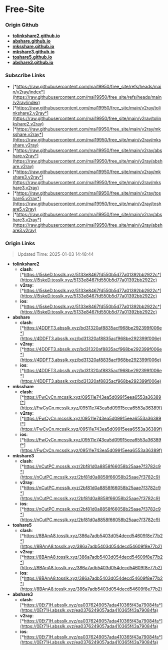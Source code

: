 # Free-Site

### Origin Github

- [**tolinkshare2.github.io**](https://github.com/tolinkshare2/tolinkshare2.github.io)
- [**abshare.github.io**](https://github.com/abshare/abshare.github.io)
- [**mksshare.github.io**](https://github.com/mksshare/mksshare.github.io)
- [**mkshare3.github.io**](https://github.com/mkshare3/mkshare3.github.io)
- [**toshare5.github.io**](https://github.com/toshare5/toshare5.github.io)
- [**abshare3.github.io**](https://github.com/abshare3/abshare3.github.io)

### Subscribe Links

- [*https://raw.githubusercontent.com/mai19950/free_site/refs/heads/main/v2ray/index*](https://raw.githubusercontent.com/mai19950/free_site/refs/heads/main/v2ray/index)
- [*https://raw.githubusercontent.com/mai19950/free_site/main/v2ray/tolinkshare2.v2ray*](https://raw.githubusercontent.com/mai19950/free_site/main/v2ray/tolinkshare2.v2ray)
- [*https://raw.githubusercontent.com/mai19950/free_site/main/v2ray/mksshare.v2ray*](https://raw.githubusercontent.com/mai19950/free_site/main/v2ray/mksshare.v2ray)
- [*https://raw.githubusercontent.com/mai19950/free_site/main/v2ray/abshare.v2ray*](https://raw.githubusercontent.com/mai19950/free_site/main/v2ray/abshare.v2ray)
- [*https://raw.githubusercontent.com/mai19950/free_site/main/v2ray/mkshare3.v2ray*](https://raw.githubusercontent.com/mai19950/free_site/main/v2ray/mkshare3.v2ray)
- [*https://raw.githubusercontent.com/mai19950/free_site/main/v2ray/toshare5.v2ray*](https://raw.githubusercontent.com/mai19950/free_site/main/v2ray/toshare5.v2ray)
- [*https://raw.githubusercontent.com/mai19950/free_site/main/v2ray/abshare3.v2ray*](https://raw.githubusercontent.com/mai19950/free_site/main/v2ray/abshare3.v2ray)

### Origin Links

> Updated Time: 2025-01-03 14:48:44

- **tolinkshare2**
  - **clash**: [*https://l5skeD.tosslk.xyz/5133e8467fd550b5d77a01392bb2922c*](https://l5skeD.tosslk.xyz/5133e8467fd550b5d77a01392bb2922c)
  - **v2ray**: [*https://l5skeD.tosslk.xyz/5133e8467fd550b5d77a01392bb2922c*](https://l5skeD.tosslk.xyz/5133e8467fd550b5d77a01392bb2922c)
  - **ios**: [*https://l5skeD.tosslk.xyz/5133e8467fd550b5d77a01392bb2922c*](https://l5skeD.tosslk.xyz/5133e8467fd550b5d77a01392bb2922c)
- **abshare**
  - **clash**: [*https://4DDFT3.absslk.xyz/bd31320af8835acf968be292399f006e*](https://4DDFT3.absslk.xyz/bd31320af8835acf968be292399f006e)
  - **v2ray**: [*https://4DDFT3.absslk.xyz/bd31320af8835acf968be292399f006e*](https://4DDFT3.absslk.xyz/bd31320af8835acf968be292399f006e)
  - **ios**: [*https://4DDFT3.absslk.xyz/bd31320af8835acf968be292399f006e*](https://4DDFT3.absslk.xyz/bd31320af8835acf968be292399f006e)
- **mksshare**
  - **clash**: [*https://FwCyCn.mcsslk.xyz/09511e743ea5d09915eea6553a36389f*](https://FwCyCn.mcsslk.xyz/09511e743ea5d09915eea6553a36389f)
  - **v2ray**: [*https://FwCyCn.mcsslk.xyz/09511e743ea5d09915eea6553a36389f*](https://FwCyCn.mcsslk.xyz/09511e743ea5d09915eea6553a36389f)
  - **ios**: [*https://FwCyCn.mcsslk.xyz/09511e743ea5d09915eea6553a36389f*](https://FwCyCn.mcsslk.xyz/09511e743ea5d09915eea6553a36389f)
- **mkshare3**
  - **clash**: [*https://nCutPC.mcsslk.xyz/2bf81d0a8858f66058b25aae7f3782c9*](https://nCutPC.mcsslk.xyz/2bf81d0a8858f66058b25aae7f3782c9)
  - **v2ray**: [*https://nCutPC.mcsslk.xyz/2bf81d0a8858f66058b25aae7f3782c9*](https://nCutPC.mcsslk.xyz/2bf81d0a8858f66058b25aae7f3782c9)
  - **ios**: [*https://nCutPC.mcsslk.xyz/2bf81d0a8858f66058b25aae7f3782c9*](https://nCutPC.mcsslk.xyz/2bf81d0a8858f66058b25aae7f3782c9)
- **toshare5**
  - **clash**: [*https://8BAnA8.tosslk.xyz/386a7adb5403d054decd54609f8e77b2*](https://8BAnA8.tosslk.xyz/386a7adb5403d054decd54609f8e77b2)
  - **v2ray**: [*https://8BAnA8.tosslk.xyz/386a7adb5403d054decd54609f8e77b2*](https://8BAnA8.tosslk.xyz/386a7adb5403d054decd54609f8e77b2)
  - **ios**: [*https://8BAnA8.tosslk.xyz/386a7adb5403d054decd54609f8e77b2*](https://8BAnA8.tosslk.xyz/386a7adb5403d054decd54609f8e77b2)
- **abshare3**
  - **clash**: [*https://0Et71H.absslk.xyz/ea0376249057ada410365f43a79084fa*](https://0Et71H.absslk.xyz/ea0376249057ada410365f43a79084fa)
  - **v2ray**: [*https://0Et71H.absslk.xyz/ea0376249057ada410365f43a79084fa*](https://0Et71H.absslk.xyz/ea0376249057ada410365f43a79084fa)
  - **ios**: [*https://0Et71H.absslk.xyz/ea0376249057ada410365f43a79084fa*](https://0Et71H.absslk.xyz/ea0376249057ada410365f43a79084fa)
